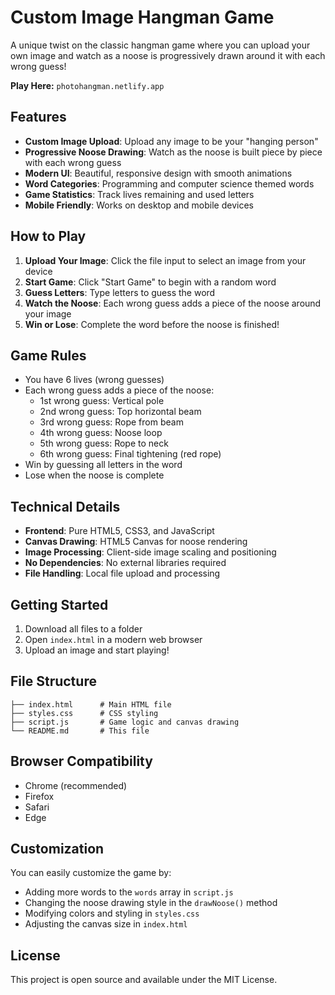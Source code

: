 # Custom Image Hangman Game

A unique twist on the classic hangman game where you can upload your own image and watch as a noose is progressively drawn around it with each wrong guess!

**Play Here:** ```photohangman.netlify.app```

## Features

- **Custom Image Upload**: Upload any image to be your "hanging person"
- **Progressive Noose Drawing**: Watch as the noose is built piece by piece with each wrong guess
- **Modern UI**: Beautiful, responsive design with smooth animations
- **Word Categories**: Programming and computer science themed words
- **Game Statistics**: Track lives remaining and used letters
- **Mobile Friendly**: Works on desktop and mobile devices

## How to Play

1. **Upload Your Image**: Click the file input to select an image from your device
2. **Start Game**: Click "Start Game" to begin with a random word
3. **Guess Letters**: Type letters to guess the word
4. **Watch the Noose**: Each wrong guess adds a piece of the noose around your image
5. **Win or Lose**: Complete the word before the noose is finished!

## Game Rules

- You have 6 lives (wrong guesses)
- Each wrong guess adds a piece of the noose:
  - 1st wrong guess: Vertical pole
  - 2nd wrong guess: Top horizontal beam
  - 3rd wrong guess: Rope from beam
  - 4th wrong guess: Noose loop
  - 5th wrong guess: Rope to neck
  - 6th wrong guess: Final tightening (red rope)
- Win by guessing all letters in the word
- Lose when the noose is complete

## Technical Details

- **Frontend**: Pure HTML5, CSS3, and JavaScript
- **Canvas Drawing**: HTML5 Canvas for noose rendering
- **Image Processing**: Client-side image scaling and positioning
- **No Dependencies**: No external libraries required
- **File Handling**: Local file upload and processing

## Getting Started

1. Download all files to a folder
2. Open `index.html` in a modern web browser
3. Upload an image and start playing!

## File Structure

```
├── index.html      # Main HTML file
├── styles.css      # CSS styling
├── script.js       # Game logic and canvas drawing
└── README.md       # This file
```

## Browser Compatibility

- Chrome (recommended)
- Firefox
- Safari
- Edge

## Customization

You can easily customize the game by:
- Adding more words to the `words` array in `script.js`
- Changing the noose drawing style in the `drawNoose()` method
- Modifying colors and styling in `styles.css`
- Adjusting the canvas size in `index.html`

## License

This project is open source and available under the MIT License. 